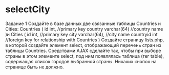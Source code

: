 # selectCity
  
Задание 1
Создайте в базе данных две связанные таблицы Countries и
Cities:
Countries
(
id int, //primary key
country varchar(64) //country name
)и
Cities
(
id int, //primary key
city varchar(64), //city name
countryid int //foreign key for relationship with Countries
)
Создайте страницу lists.php, в которой создайте элемент select,
отображающий перечень стран из таблицы Countries.
Средствами AJAX сделайте так, чтобы при выборе страны в
этом элементе select, под ним появлялась таблица (тег table), содержащая список городов выбранной страны. Никаких кнопок
на странице быть не должно.
